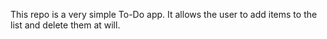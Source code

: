 This repo is a very simple To-Do app. It allows the user to add items to the list and delete them at will.